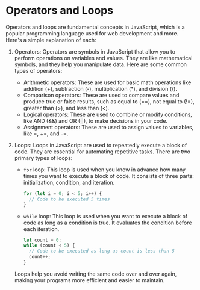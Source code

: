 # Operators and Loops

Operators and loops are fundamental concepts in JavaScript, which is a popular programming language used for web development and more. Here's a simple explanation of each:

1. Operators:
   Operators are symbols in JavaScript that allow you to perform operations on variables and values. They are like mathematical symbols, and they help you manipulate data. Here are some common types of operators:

   - Arithmetic operators: These are used for basic math operations like addition (+), subtraction (-), multiplication (*), and division (/).
   - Comparison operators: These are used to compare values and produce true or false results, such as equal to (==), not equal to (!=), greater than (>), and less than (<).
   - Logical operators: These are used to combine or modify conditions, like AND (&&) and OR (||), to make decisions in your code.
   - Assignment operators: These are used to assign values to variables, like =, +=, and -=.

2. Loops:
   Loops in JavaScript are used to repeatedly execute a block of code. They are essential for automating repetitive tasks. There are two primary types of loops:

   - `for` loop: This loop is used when you know in advance how many times you want to execute a block of code. It consists of three parts: initialization, condition, and iteration.

     ```javascript
     for (let i = 0; i < 5; i++) {
       // Code to be executed 5 times
     }
     ```

   - `while` loop: This loop is used when you want to execute a block of code as long as a condition is true. It evaluates the condition before each iteration.

     ```javascript
     let count = 0;
     while (count < 5) {
       // Code to be executed as long as count is less than 5
       count++;
     }
     ```

   Loops help you avoid writing the same code over and over again, making your programs more efficient and easier to maintain.